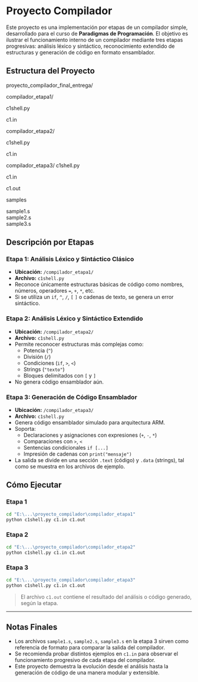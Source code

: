 # Proyecto Compilador

Este proyecto es una implementación por etapas de un compilador simple, desarrollado para el curso de **Paradigmas de Programación**. 
El objetivo es ilustrar el funcionamiento interno de un compilador mediante tres etapas progresivas: análisis léxico y sintáctico, reconocimiento 
extendido de estructuras y generación de código en formato ensamblador.

##  Estructura del Proyecto


proyecto_compilador_final_entrega/

 compilador_etapa1/
 
   c1shell.py
   
   c1.in
   
 compilador_etapa2/
 
   c1shell.py 
    
   c1.in

compilador_etapa3/
  c1shell.py
  
  c1.in
  
  c1.out
  
 samples
 
   sample1.s    
   sample2.s    
   sample3.s
        


## Descripción por Etapas

###  Etapa 1: Análisis Léxico y Sintáctico Clásico

- **Ubicación:** `/compilador_etapa1/`
- **Archivo:** `c1shell.py`
- Reconoce únicamente estructuras básicas de código como nombres, números, operadores `=`, `+`, `*`, etc.
- Si se utiliza un `if`, `^`, `/`, `[` `]` o cadenas de texto, se genera un error sintáctico.


###  Etapa 2: Análisis Léxico y Sintáctico Extendido

- **Ubicación:** `/compilador_etapa2/`
- **Archivo:** `c1shell.py`
- Permite reconocer estructuras más complejas como:
  - Potencia (`^`)
  - División (`/`)
  - Condiciones (`if`, `>`, `<`)
  - Strings (`"texto"`)
  - Bloques delimitados con `[` y `]`
- No genera código ensamblador aún.


###  Etapa 3: Generación de Código Ensamblador

- **Ubicación:** `/compilador_etapa3/`
- **Archivo:** `c1shell.py`
- Genera código ensamblador simulado para arquitectura ARM.
- Soporta:
  - Declaraciones y asignaciones con expresiones (`+`, `-`, `*`)
  - Comparaciones con `>`, `<`
  - Sentencias condicionales `if [...]`
  - Impresión de cadenas con `print("mensaje")`
- La salida se divide en una sección `.text` (código) y `.data` (strings), tal como se muestra en los archivos de ejemplo.



##  Cómo Ejecutar

### Etapa 1
```bash
cd "E:\...\proyecto_compilador\compilador_etapa1"
python c1shell.py c1.in c1.out
```

### Etapa 2
```bash
cd "E:\...\proyecto_compilador\compilador_etapa2"
python c1shell.py c1.in c1.out
```

### Etapa 3
```bash
cd "E:\...\proyecto_compilador\compilador_etapa3"
python c1shell.py c1.in c1.out
```

> El archivo `c1.out` contiene el resultado del análisis o código generado, según la etapa.

---

##  Notas Finales

- Los archivos `sample1.s`, `sample2.s`, `sample3.s` en la etapa 3 sirven como referencia de formato para comparar la salida del compilador.
- Se recomienda probar distintos ejemplos en `c1.in` para observar el funcionamiento progresivo de cada etapa del compilador.
- Este proyecto demuestra la evolución desde el análisis hasta la generación de código de una manera modular y extensible.

